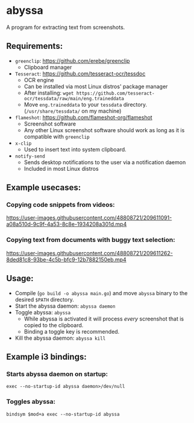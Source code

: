 # abyssa

A program for extracting text from screenshots.

## Requirements:
- `greenclip`: https://github.com/erebe/greenclip
    - Clipboard manager
- `Tesseract`: https://github.com/tesseract-ocr/tessdoc
    - OCR engine
    - Can be installed via most Linux distros' package manager
    - After installing: `wget https://github.com/tesseract-ocr/tessdata/raw/main/eng.traineddata` 
    - Move `eng.traineddata` to your `tessdata` directory. (`/usr/share/tessdata/` on my machine)
- `flameshot`: https://github.com/flameshot-org/flameshot
    - Screenshot software
    - Any other Linux screenshot software should work as long as it is compatible with `greenclip`
- `x-clip`
    - Used to insert text into system clipboard.
- `notify-send` 
    - Sends desktop notifications to the user via a notification daemon
    - Included in most Linux distros

## Example usecases:

### Copying code snippets from videos:

https://user-images.githubusercontent.com/48808721/209611091-a08a510d-9c9f-4a53-8c8e-1934208a301d.mp4

### Copying text from documents with buggy text selection:

https://user-images.githubusercontent.com/48808721/209611262-8ded81c8-93be-4c5b-bfc9-12b7882150eb.mp4


## Usage:
- Compile (`go build -o abyssa main.go`) and move `abyssa` binary to the desired `$PATH` directory.
- Start the abyssa daemon: `abyssa daemon`
- Toggle abyssa: `abyssa`
    - While abyssa is activated it will process *every* screenshot that is copied to the clipboard.
    - Binding a toggle key is recommended.
- Kill the abyssa daemon: `abyssa kill`

## Example i3 bindings:

### Starts abyssa daemon on startup:
`exec --no-startup-id abyssa daemon>/dev/null`

### Toggles abyssa:
`bindsym $mod+a	exec --no-startup-id abyssa`
